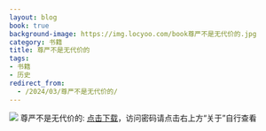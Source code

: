 ```yaml
---
layout: blog
book: true
background-image: https://img.locyoo.com/book尊严不是无代价的.jpg
category: 书籍
title: 尊严不是无代价的
tags:
- 书籍
- 历史
redirect_from:
  - /2024/03/尊严不是无代价的/
---
```

![](https://img.locyoo.com/book尊严不是无代价的.jpg)
尊严不是无代价的: <a name = "ref1" href="https://url18.ctfile.com/f/50983618-1314906716-7046c1?p=3619">点击下载</a>，访问密码请点击右上方“关于”自行查看